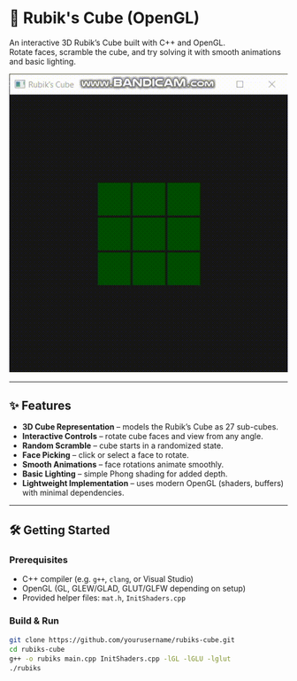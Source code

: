 # 🧊 Rubik's Cube (OpenGL)

An interactive 3D Rubik’s Cube built with C++ and OpenGL.  
Rotate faces, scramble the cube, and try solving it with smooth animations and basic lighting.

![Rubik's Cube Demo](assets/rubikscubedemo.gif)

---

## ✨ Features

- **3D Cube Representation** – models the Rubik’s Cube as 27 sub-cubes.
- **Interactive Controls** – rotate cube faces and view from any angle.
- **Random Scramble** – cube starts in a randomized state.
- **Face Picking** – click or select a face to rotate.
- **Smooth Animations** – face rotations animate smoothly.
- **Basic Lighting** – simple Phong shading for added depth.
- **Lightweight Implementation** – uses modern OpenGL (shaders, buffers) with minimal dependencies.

---

## 🛠️ Getting Started

### Prerequisites

- C++ compiler (e.g. `g++`, `clang`, or Visual Studio)
- OpenGL (GL, GLEW/GLAD, GLUT/GLFW depending on setup)
- Provided helper files: `mat.h`, `InitShaders.cpp`

### Build & Run

```bash
git clone https://github.com/yourusername/rubiks-cube.git
cd rubiks-cube
g++ -o rubiks main.cpp InitShaders.cpp -lGL -lGLU -lglut
./rubiks
```
